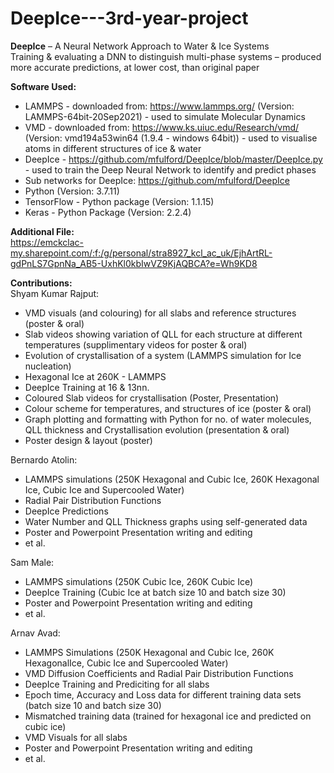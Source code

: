 # DeepIce---3rd-year-project
<b>DeepIce</b> – A Neural Network Approach to Water & Ice Systems
\
Training & evaluating a DNN to distinguish multi-phase systems – produced more accurate predictions, at lower cost, than original paper


<b>Software Used:</b>
- LAMMPS - downloaded from: https://www.lammps.org/ (Version: LAMMPS-64bit-20Sep2021) - used to simulate Molecular Dynamics
- VMD - downloaded from: https://www.ks.uiuc.edu/Research/vmd/ (Version: vmd194a53win64 (1.9.4 - windows 64bit)) - used to visualise atoms in different structures of ice & water
- DeepIce - https://github.com/mfulford/DeepIce/blob/master/DeepIce.py - used to train the Deep Neural Network to identify and predict phases
- Sub networks for DeepIce: https://github.com/mfulford/DeepIce
- Python (Version: 3.7.11)
- TensorFlow - Python package (Version: 1.1.15)
- Keras - Python Package (Version: 2.2.4)


<b>Additional File:</b>
\
https://emckclac-my.sharepoint.com/:f:/g/personal/stra8927_kcl_ac_uk/EjhArtRL-gdPnLS7GpnNa_AB5-UxhKl0kbIwVZ9KjAQBCA?e=Wh9KD8 


<b>Contributions:</b>
\
Shyam Kumar Rajput:
- VMD visuals (and colouring) for all slabs and reference structures (poster & oral)
- Slab videos showing variation of QLL for each structure at different temperatures (supplimentary videos for poster & oral)
- Evolution of crystallisation of a system (LAMMPS simulation for Ice nucleation)
- Hexagonal Ice at 260K - LAMMPS
- DeepIce Training at 16 & 13nn.
- Coloured Slab videos for crystallisation (Poster, Presentation)
- Colour scheme for temperatures, and structures of ice (poster & oral)
- Graph plotting and formatting with Python for no. of water molecules, QLL thickness and Crystallisation evolution (presentation & oral)
- Poster design & layout (poster)

Bernardo Atolin:
- LAMMPS simulations (250K Hexagonal and Cubic Ice, 260K Hexagonal Ice, Cubic Ice and Supercooled Water)
- Radial Pair Distribution Functions
- DeepIce Predictions
- Water Number and QLL Thickness graphs using self-generated data
- Poster and Powerpoint Presentation writing and editing
- et al.

Sam Male:
- LAMMPS simulations (250K Cubic Ice, 260K Cubic Ice)
- DeepIce Training (Cubic Ice at batch size 10 and batch size 30)
- Poster and Powerpoint Presentation writing and editing
- et al.

Arnav Avad:
- LAMMPS Simulations (250K Hexagonal and Cubic Ice, 260K HexagonalIce, Cubic Ice and Supercooled Water)
- VMD Diffusion Coefficients and Radial Pair Distribution Functions
- DeepIce Training and Prediciting for all slabs
- Epoch time, Accuracy and Loss data for different training data sets (batch size 10 and batch size 30)
- Mismatched training data (trained for hexagonal ice and predicted on cubic ice)
- VMD Visuals for all slabs
- Poster and Powerpoint Presentation writing and editing
- et al.
